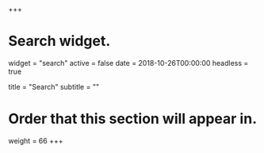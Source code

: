 +++
# Search widget.
widget = "search"
active = false
date = 2018-10-26T00:00:00
headless = true

title = "Search"
subtitle = ""

# Order that this section will appear in.
weight = 66
+++
